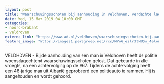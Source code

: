 ```yaml
---
layout: post
title: "Waarschuwingsschoten bij aanhouding in Veldhoven, verdachte ladingdiefstal ramde politieauto"
date: Wed, 15 May 2019 04:10:00 GMT
categories: 
- noord-brabant 
- veldhoven 
externe_link: "https://www.ad.nl/veldhoven/waarschuwingsschoten-bij-aanhouding-in-veldhoven-verdachte-ladingdiefstal-ramde-politieauto~aa696cb9/"
feature_image: "https://images1.persgroep.net/rcs/MYo6_ezlr3tHUQw_4elomwFSfxA/diocontent/148408026/_fitwidth/400/?appId=21791a8992982cd8da851550a453bd7f&quality=0.7"
---
```


VELDHOVEN - Bij de aanhouding van een man in Veldhoven heeft de politie woensdagochtend waarschuwingsschoten gelost. Dat gebeurde in alle vroegte, na een achtervolging op de A67. Tijdens de achtervolging heeft een 46-jarige man uit Albanië geprobeerd een politieauto te rammen. Hij is aangehouden en wordt gehoord.

